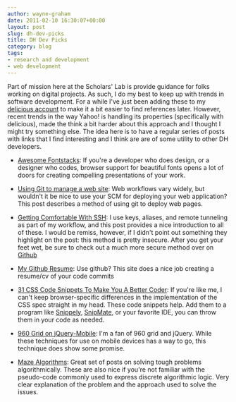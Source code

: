 ```yaml
---
author: wayne-graham
date: 2011-02-10 16:30:07+00:00
layout: post
slug: dh-dev-picks
title: DH Dev Picks
category: blog
tags:
- research and development
- web development
---
```


Part of mission here at the Scholars' Lab is provide guidance for folks working on digital projects. As such, I do my best to keep up with trends in software development. For a while I've just been adding these to my [delicious account](http://www.delicious.com/wsgrah) to make it a bit easier to find references later. However, recent trends in the way Yahoo! is handling its properties (specifically with delicious), made the think a bit harder about this approach and I thought I might try something else. The idea here is to have a regular series of posts with links that I find interesting and I think are are of some utility to other DH developers.



	
  * [Awesome Fontstacks](http://awesome-fontstacks.com/): If you're a developer who does design, or a designer who codes, browser support for beautiful fonts opens a lot of doors for creating compelling presentations of your work.

	
  * [Using Git to manage a web site](http://toroid.org/ams/git-website-howto): Web workflows vary widely, but wouldn't it be nice to use your SCM for deploying your web application? This post describes a method of using git to deploy web pages.

	
  * [Getting Comfortable With SSH](http://jcsalterego.github.com/2011/02/04/getting-comfortable-with-ssh.html): I use keys, aliases, and remote tunneling as part of my workflow, and this post provides a nice introduction to all of these. I would be remiss, however, if I didn't point out something they highlight on the post: this method is pretty insecure. After you get your feet wet, be sure to check out a much more secure method over on [Github](http://help.github.com/working-with-key-passphrases/)

	
  * [My Github Resume](http://resume.github.com/): Use github? This site does a nice job creating a resume/cv of your code commits

	
  * [31 CSS Code Snippets To Make You A Better Coder](http://www.designyourway.net/blog/resources/31-css-code-snippets-to-make-you-a-better-coder/): If you're like me, I can't keep browser-specific differences in the implementation of the CSS spec straight in my head. These code snippets help. Add them to a program like [Snippely](http://code.google.com/p/snippely/), [SnipMate](http://www.vim.org/scripts/script.php?script_id=2540),
or your favorite IDE, you can throw them in your code as needed.

	
  * [960 Grid on jQuery-Mobile](http://jeromeetienne.github.com/jquery-mobile-960/): I'm a fan of 960 grid and jQuery. While these techniques for use on mobile devices has a way to go, this technique does show some promise.

	
  * [Maze Algorithms](http://weblog.jamisbuck.org/): Great set of posts on solving tough problems algorithmically. These are also nice if you're not familiar with the pseudo-code commonly used to express discrete algorithmic logic. Very clear explanation of the problem and the approach used to solve the issues.


